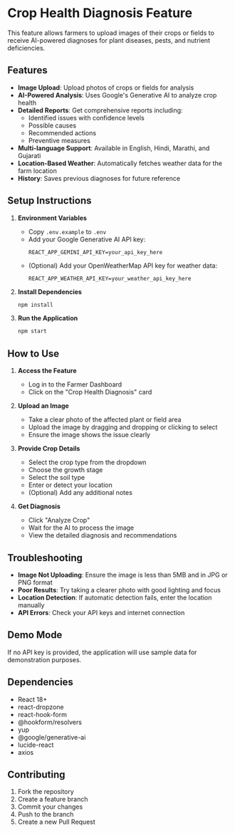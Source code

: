 # Crop Health Diagnosis Feature

This feature allows farmers to upload images of their crops or fields to receive AI-powered diagnoses for plant diseases, pests, and nutrient deficiencies.

## Features

- **Image Upload**: Upload photos of crops or fields for analysis
- **AI-Powered Analysis**: Uses Google's Generative AI to analyze crop health
- **Detailed Reports**: Get comprehensive reports including:
  - Identified issues with confidence levels
  - Possible causes
  - Recommended actions
  - Preventive measures
- **Multi-language Support**: Available in English, Hindi, Marathi, and Gujarati
- **Location-Based Weather**: Automatically fetches weather data for the farm location
- **History**: Saves previous diagnoses for future reference

## Setup Instructions

1. **Environment Variables**
   - Copy `.env.example` to `.env`
   - Add your Google Generative AI API key:
     ```
     REACT_APP_GEMINI_API_KEY=your_api_key_here
     ```
   - (Optional) Add your OpenWeatherMap API key for weather data:
     ```
     REACT_APP_WEATHER_API_KEY=your_weather_api_key_here
     ```

2. **Install Dependencies**
   ```bash
   npm install
   ```

3. **Run the Application**
   ```bash
   npm start
   ```

## How to Use

1. **Access the Feature**
   - Log in to the Farmer Dashboard
   - Click on the "Crop Health Diagnosis" card

2. **Upload an Image**
   - Take a clear photo of the affected plant or field area
   - Upload the image by dragging and dropping or clicking to select
   - Ensure the image shows the issue clearly

3. **Provide Crop Details**
   - Select the crop type from the dropdown
   - Choose the growth stage
   - Select the soil type
   - Enter or detect your location
   - (Optional) Add any additional notes

4. **Get Diagnosis**
   - Click "Analyze Crop"
   - Wait for the AI to process the image
   - View the detailed diagnosis and recommendations

## Troubleshooting

- **Image Not Uploading**: Ensure the image is less than 5MB and in JPG or PNG format
- **Poor Results**: Try taking a clearer photo with good lighting and focus
- **Location Detection**: If automatic detection fails, enter the location manually
- **API Errors**: Check your API keys and internet connection

## Demo Mode

If no API key is provided, the application will use sample data for demonstration purposes.

## Dependencies

- React 18+
- react-dropzone
- react-hook-form
- @hookform/resolvers
- yup
- @google/generative-ai
- lucide-react
- axios

## Contributing

1. Fork the repository
2. Create a feature branch
3. Commit your changes
4. Push to the branch
5. Create a new Pull Request
